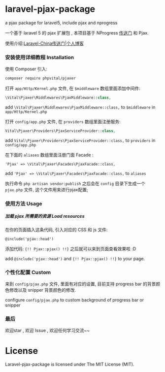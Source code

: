 # laravel-pjax-package
a pjax package for laravel5, include pjax and nprogress


一个基于 laravel 5 的 pjax 扩展包 , 本项目基于 NProgress [传送门](https://github.com/rstacruz/nprogress) 和 Pjax.

使用介绍:[Laravel-China传送门](https://laravel-china.org/topics/3280)|[个人博客](http://119.29.5.221/article/Laravel-Pjax-kuo-zhan-bao-shi-yong-jie-shao)

###  安装使用详细教程 Installation

使用 Composer 引入: 

```bash
composer require phpvital/pjaxer
```

打开  `app/Http/Kernel.php` 文件, 在  `$middleware` 数组里面添加中间件:  

```php
\Vital\Pjaxer\Middlewares\PjaxMiddleware::class,
```

add `\Vital\Pjaxer\Middlewares\PjaxMiddleware::class,` to `$middleware` in `app/Http/Kernel.php`


打开 `config/app.php` 文件,  在  `providers` 数组里面注册服务:

```php
Vital\Pjaxer\Providers\PjaxServiceProvider::class,
```

add `Vital\Pjaxer\Providers\PjaxServiceProvider::class,` to `providers` in  `config/app.php`


在下面的 `aliases` 数组里面注册门面 Facade :

```
'Pjax' => \Vital\Pjaxer\Facades\PjaxFacade::class,
```

add `'Pjax' => \Vital\Pjaxer\Facades\PjaxFacade::class,` to `aliases`


执行命令 `php artisan vendor:publish` 之后会在 `config` 目录下生成一个 `pjax.php` 文件, 这个文件用来进行pjax配置;


### 使用方法 Usage

##### 加载 pjax 所需要的资源 Load resources

在你的页面插入这条代码, 引入对应的 CSS 和 js 文件: 

```
@include('pjax::head')
```
添加代码: `{!! Pjax::pjax() !!}` 之后就可以来到页面查看效果啦 :D

add `@include('pjax::head')` and `{!! Pjax::pjax() !!}` to your page.

### 个性化配置 Custom

来到 `config/pjax.php` 文件, 里面有对应的设置, 目前支持 progress bar 的背景颜色修改以及 snipper 背景颜色的修改.

configure `config/pjax.php` to custom background of progress bar or snipper

### 最后

欢迎star , 欢迎 Issue , 欢迎任何学习交流~~

# License

Laravel-pjax-package is licensed under The MIT License (MIT).
